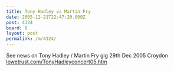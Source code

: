 ```yaml
---
title: Tony Hadley vs Martin Fry
date: 2005-12-21T22:47:20.000Z
post: 4324
board: 8
layout: post
permalink: /m/4324/
---
```

See news on Tony Hadley / Martin Fry gig 29th Dec 2005 Croydon <a href="http://www.lowetrust.com/TonyHadleyconcert05.htm">lowetrust.com/TonyHadleyconcert05.htm</a>
